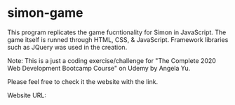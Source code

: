 # simon-game
This program replicates the game fucntionality for Simon in JavaScript. The game itself is runned through HTML, CSS, & JavaScript.
Framework libraries such as JQuery was used in the creation.

Note: This is a just a coding exercise/challenge for "The Complete 2020 Web Development
      Bootcamp Course" on Udemy by Angela Yu.
      
Please feel free to check it the website with the link.

Website URL: 
